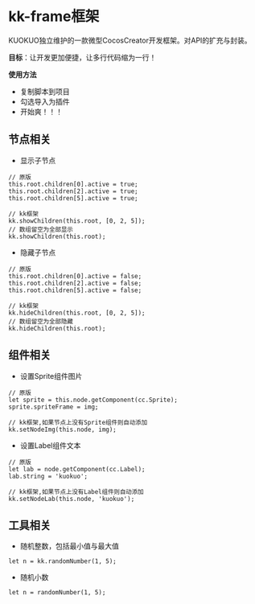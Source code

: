 # kk-frame框架
KUOKUO独立维护的一款微型CocosCreator开发框架。对API的扩充与封装。  

**目标**：让开发更加便捷，让多行代码缩为一行！  

**使用方法**
- 复制脚本到项目
- 勾选导入为插件
- 开始爽！！！

## 节点相关
- 显示子节点
```
// 原版
this.root.children[0].active = true;
this.root.children[2].active = true;
this.root.children[5].active = true;

// kk框架
kk.showChildren(this.root, [0, 2, 5]);
// 数组留空为全部显示
kk.showChildren(this.root);
```
- 隐藏子节点
```
// 原版
this.root.children[0].active = false;
this.root.children[2].active = false;
this.root.children[5].active = false;

// kk框架
kk.hideChildren(this.root, [0, 2, 5]);
// 数组留空为全部隐藏
kk.hideChildren(this.root);
```

## 组件相关
- 设置Sprite组件图片
```
// 原版
let sprite = this.node.getComponent(cc.Sprite);
sprite.spriteFrame = img;

// kk框架,如果节点上没有Sprite组件则自动添加
kk.setNodeImg(this.node, img);
```
- 设置Label组件文本
```
// 原版
let lab = node.getComponent(cc.Label);
lab.string = 'kuokuo';

// kk框架,如果节点上没有Label组件则自动添加
kk.setNodeLab(this.node, 'kuokuo');
```

## 工具相关
- 随机整数，包括最小值与最大值
```
let n = kk.randomNumber(1, 5);
```
- 随机小数
```
let n = randomNumber(1, 5);
```
